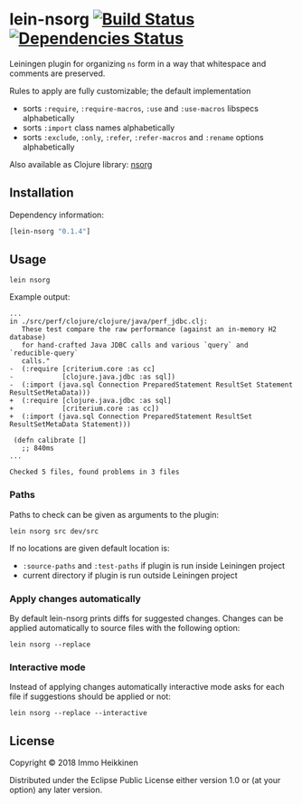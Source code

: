 # lein-nsorg [![Build Status](https://travis-ci.org/immoh/lein-nsorg.svg?branch=master)](https://travis-ci.org/immoh/lein-nsorg) [![Dependencies Status](https://jarkeeper.com/immoh/lein-nsorg/status.svg)](https://jarkeeper.com/immoh/lein-nsorg)

Leiningen plugin for organizing `ns` form in a way that whitespace and comments are preserved.

Rules to apply are fully customizable; the default implementation

* sorts `:require`, `:require-macros`, `:use` and `:use-macros` libspecs alphabetically
* sorts `:import` class names alphabetically
* sorts `:exclude`, `:only`, `:refer`, `:refer-macros` and `:rename` options alphabetically

Also available as Clojure library: [nsorg](https://github.com/immoh/nsorg/)


## Installation

Dependency information:

```clj
[lein-nsorg "0.1.4"]
```

## Usage

```
lein nsorg
```

Example output:
```
...
in ./src/perf/clojure/clojure/java/perf_jdbc.clj:
   These test compare the raw performance (against an in-memory H2 database)
   for hand-crafted Java JDBC calls and various `query` and `reducible-query`
   calls."
-  (:require [criterium.core :as cc]
-            [clojure.java.jdbc :as sql])
-  (:import (java.sql Connection PreparedStatement ResultSet Statement ResultSetMetaData)))
+  (:require [clojure.java.jdbc :as sql]
+            [criterium.core :as cc])
+  (:import (java.sql Connection PreparedStatement ResultSet ResultSetMetaData Statement)))

 (defn calibrate []
   ;; 840ms
...

Checked 5 files, found problems in 3 files
```

### Paths

Paths to check can be given as arguments to the plugin:

```
lein nsorg src dev/src
```

If no locations are given default location is:

* `:source-paths` and `:test-paths` if plugin is run inside Leiningen project
* current directory if plugin is run outside Leiningen project


### Apply changes automatically

By default lein-nsorg prints diffs for suggested changes. Changes can be applied automatically to source files with the
following option:

```
lein nsorg --replace
```

### Interactive mode

Instead of applying changes automatically interactive mode asks for each file if suggestions should be applied or not:

```
lein nsorg --replace --interactive
```

## License

Copyright © 2018 Immo Heikkinen

Distributed under the Eclipse Public License either version 1.0 or (at your option) any later version.
